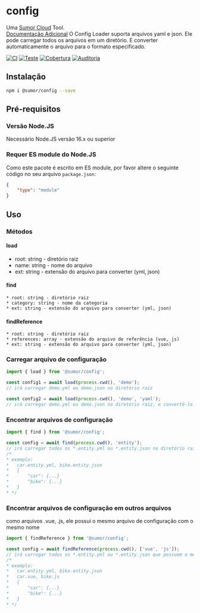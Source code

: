 # config
Uma [Sumor Cloud](https://sumor.cloud) Tool.  
[Documentação Adicional](https://sumor.cloud)
O Config Loader suporta arquivos yaml e json. Ele pode carregar todos os arquivos em um diretório.
E converter automaticamente o arquivo para o formato especificado.

[![CI](https://github.com/sumor-cloud/config/actions/workflows/ci.yml/badge.svg)](https://github.com/sumor-cloud/config/actions/workflows/ci.yml)
[![Teste](https://github.com/sumor-cloud/config/actions/workflows/ut.yml/badge.svg)](https://github.com/sumor-cloud/config/actions/workflows/ut.yml)
[![Cobertura](https://github.com/sumor-cloud/config/actions/workflows/coverage.yml/badge.svg)](https://github.com/sumor-cloud/config/actions/workflows/coverage.yml)
[![Auditoria](https://github.com/sumor-cloud/config/actions/workflows/audit.yml/badge.svg)](https://github.com/sumor-cloud/config/actions/workflows/audit.yml)

## Instalação
```bash
npm i @sumor/config --save
```

## Pré-requisitos

### Versão Node.JS
Necessário Node.JS versão 16.x ou superior

### Requer ES module do Node.JS
Como este pacote é escrito em ES module,
por favor altere o seguinte código no seu arquivo `package.json`:
```json
{
    "type": "module"
}
```

## Uso

### Métodos

#### load
 * root: string - diretório raiz
 * name: string - nome do arquivo
 * ext: string - extensão do arquivo para converter (yml, json)

#### find
    * root: string - diretório raiz
    * category: string - nome da categoria
    * ext: string - extensão do arquivo para converter (yml, json)

#### findReference
    * root: string - diretório raiz
    * references: array - extensão do arquivo de referência (vue, js)
    * ext: string - extensão do arquivo para converter (yml, json)

### Carregar arquivo de configuração

```javascript
import { load } from '@sumor/config';

const config1 = await load(process.cwd(), 'demo');
// irá carregar demo.yml ou demo.json no diretório raiz

const config2 = await load(process.cwd(), 'demo', 'yaml');
// irá carregar demo.yml ou demo.json no diretório raiz, e convertê-lo para o arquivo de formato yaml

```

### Encontrar arquivos de configuração

```javascript
import { find } from '@sumor/config';

const config = await find(process.cwd(), 'entity');
// irá carregar todos os *.entity.yml ou *.entity.json no diretório raiz
/*
* exemplo:
*   car.entity.yml, bike.entity.json
*   {
*       "car": {...}
*       "bike": {...}
*   }
* */
```

### Encontrar arquivos de configuração em outros arquivos
como arquivos .vue, .js, ele possui o mesmo arquivo de configuração com o mesmo nome

```javascript
import { findReference } from '@sumor/config';

const config = await findReference(process.cwd(), ['vue', 'js']);
// irá carregar todos os *.entity.yml ou *.entity.json que possuem o mesmo nome que os *.vue ou *.js no diretório raiz
/*
* exemplo:
*   car.entity.yml, bike.entity.json
*   car.vue, bike.js
*   {
*       "car": {...}
*       "bike": {...}
*   }
* */
```